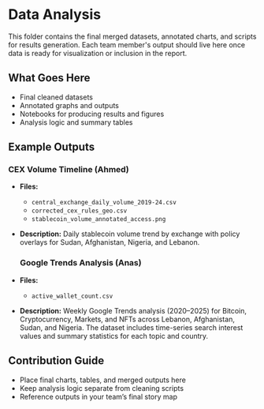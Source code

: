 # Data Analysis

This folder contains the final merged datasets, annotated charts, and scripts
for results generation. Each team member's output should live here once data
is ready for visualization or inclusion in the report.

## What Goes Here

- Final cleaned datasets
- Annotated graphs and outputs
- Notebooks for producing results and figures
- Analysis logic and summary tables

## Example Outputs

### CEX Volume Timeline (Ahmed)

- **Files:**
  - `central_exchange_daily_volume_2019-24.csv`
  - `corrected_cex_rules_geo.csv`
  - `stablecoin_volume_annotated_access.png`
- **Description:** Daily stablecoin volume trend by exchange with policy
  overlays for Sudan, Afghanistan, Nigeria, and Lebanon.

  ### Google Trends Analysis (Anas)

- **Files:**
  - `active_wallet_count.csv`
- **Description:** Weekly Google Trends analysis (2020–2025) for Bitcoin,
 Cryptocurrency, Markets, and NFTs across Lebanon, Afghanistan, Sudan, and Nigeria.
  The dataset includes time-series search interest values and summary statistics
   for each topic and country.

## Contribution Guide

- Place final charts, tables, and merged outputs here
- Keep analysis logic separate from cleaning scripts
- Reference outputs in your team’s final story map
